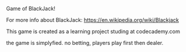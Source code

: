 Game of BlackJack!

For more info about BlackJack: https://en.wikipedia.org/wiki/Blackjack

This game is created as a learning project studing at codecademy.com

the game is simplyfied. no betting, players play first then dealer.

